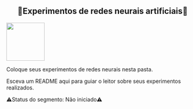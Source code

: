 <h2 align="center"> 🧠Experimentos de redes neurais artificiais🦾 </h2>

<img src="https://user-images.githubusercontent.com/107013536/225460843-633e8f40-683f-4d8f-a420-c627d1d0a459.png" width="100" hight="100">

Coloque seus experimentos de redes neurais nesta pasta.

Esceva um README aqui para guiar o leitor sobre seus experimentos realizados.

⚠️Status do segmento: Não iniciado⚠️
